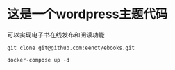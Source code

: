 # 这是一个wordpress主题代码

可以实现电子书在线发布和阅读功能

```
git clone git@github.com:eenot/ebooks.git

docker-compose up -d

```